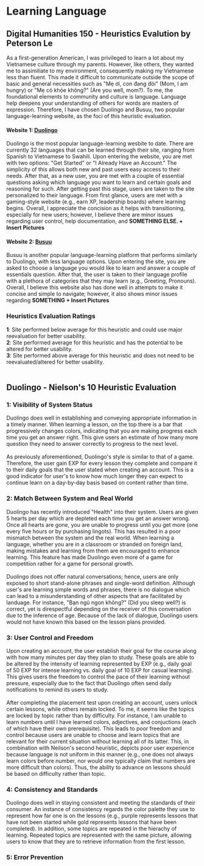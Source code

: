 # Learning Language
  
## Digital Humanities 150 - Heuristics Evalution by Peterson Le
As a first-generation American, I was privileged to learn a lot about my Vietnamese culture through my parents. However, like others, they wanted me to assimiliate to my environment, consequently making my Vietnamese less than fluent. This made it difficult to communicate outside the scope of basic and general necessities such as "Mẹ ơi, con đang đói" (Mom, I am hungry) or "Mẹ có khỏe không?" (Are you well, mom?). To me, the foundational elements to community and culture is language. Language help deepens your understanding of others for words are masters of expression. Therefore, I have chosen Duolingo and Busuu, two popular language-learning website, as the foci of this heuristic evaluation. <br/>

#### Website 1: [Duolingo](https://www.duolingo.com/)
Duolingo is the most popular language-learning wesbite to date. There are currently 32 languages that can be learned through their site, ranging from Spanish to Vietnamese to Swahili. Upon entering the website, you are met with two options: "Get Started" or "I Already Have an Account." The simplicity of this allows both new and past users easy access to their needs. After that, as a new user, you are met with a couple of essential questions asking which language you want to learn and certain goals and reasoning for such. After getting past this stage, users are taken to the site personalized to their language. From first glance, users are met with a gaming-style website (e.g., earn XP, leadership boards) where learning begins. Overall, I appreciate the concision as it helps with transitioning, especially for new users; however, I believe there are minor issues regarding user control, help documentation, and **SOMETHING ELSE. + Insert Pictures**<br/>

#### Website 2: [Busuu](https://www.busuu.com/) 
Busuu is another popular language-learning platform that performs similarly to Duolingo, with less language options. Upon entering the site, you are asked to choose a language you would like to learn and answer a couple of essentials question. After that, the user is taken to their language profile with a plethora of categories that they may learn (e.g., Greeting, Pronouns). Overall, I believe this website also has done well in attempts to make it concise and simple to navigate; however, it also shows minor issues regarding **SOMETHING + Insert Pictures**<br/>

### Heuristics Evaluation Ratings
**1**: Site performed below average for this heuristic and could use major reevaluation for better usability.<br/>
**2**: Site performed average for this heuristic and has the potential to be altered for better usability.<br/>
**3**: Site performed above average for this heuristic and does not need to be reevaluated/altered for better usability.<br/>
<br/>
## Duolingo - Nielson's 10 Heuristic Evaluation 
### 1: Visibility of System Status
Duolingo does well in establishing and conveying appropriate information in a timely manner. When learning a lesson, on the top there is a bar that progressively changes colors, indicating that you are making progress each time you get an answer right. This give users an estimate of how many more question they need to answer correctly to progress to the next level.<br/>
<br/>
As previously aforementioned, Duolingo's style is similar to that of a game. Therefore, the user gain EXP for every lesson they complete and compare it to their daily goals that the user stated when creating an account. This is a good indicator for user's to know how much longer they can expect to continue learn on a day-by-day basis based on content rather than time.
<br/>
### 2: Match Between System and Real World
Duolingo has recently introduced "Health" into their system. Users are given 5 hearts per day which are depleted each time you get an answer wrong. Once all hearts are gone, you are unable to progress until you get more (one every five hours or by purchasing lingots). This has resulted in a poor mismatch between the system and the real world. When learning a language, whether you are in a classroom or stranded on foreign land, making mistakes and learning from them are encouraged to enhance learning. This feature has made Duolingo even more of a game for competition rather for a game for personal growth.<br/> 
<br/> 
Duolingo does not offer natural conversations; hence, users are only exposed to short stand-alone phrases and single-word definition. Although user's are learning simple words and phrases, there is no dialogue which can lead to a misunderstanding of other aspects that are facilitated by landuage. For instance, "Bạn ngủ ngon không?" (Did you sleep well?) is correct, yet is direspectful depending on the receiver of this conversation due to the inference of age. Because of the lack of dialogue, Duolingo users would not have known this based on the lesson plans provided.
<br/> 
### 3: User Control and Freedom
Upon creating an account, the user establish their goal for the course along with how many minutes per day they plan to study. These goals are able to be altered by the intensity of learning represented by EXP (e.g., daily goal of 50 EXP for intense learning vs. daily goal of 10 EXP for casual learning). This gives users the freedom to control the pace of their learning without pressure, especially due to the fact that Duolingo often send daily notifications to remind its users to study.<br/> 
<br/> 
After completing the placement test upon creating an account, users unlock certain lessons, while others remain locked. To me, it seems like the topics are locked by topic rather than by difficulty. For instance, I am unable to learn numbers until I have learned colors, adjectives, and conjuctions (each of which have their own prerequisite). This leads to poor freedom and control because users are unable to choose and learn topics that are relevant for their current situation without learning all of its latter. This, in combination with Neilson's second heuristic, depicts poor user experience because language is not uniform in this manner (e.g., one does not always learn colors before number, nor would one typically claim that numbers are more difficult than colors). Thus, the ability to advance on lessons should be based on difficulty rather than topic.
<br/> 
### 4: Consistency and Standards
Duolingo does well in staying consistent and meeting the standards of their consumer. An instance of consistency regards the color palette they use to represent how far one is on the lessons (e.g., purple represents lessons that have not been started while gold represents lessons that have been completed). In addition, some topics are repeated in the hierachy of learning. Repeated topics are represented with the same picture, allowing users to know that they are to retrieve information from the first lesson.
<br/> 
### 5: Error Prevention
